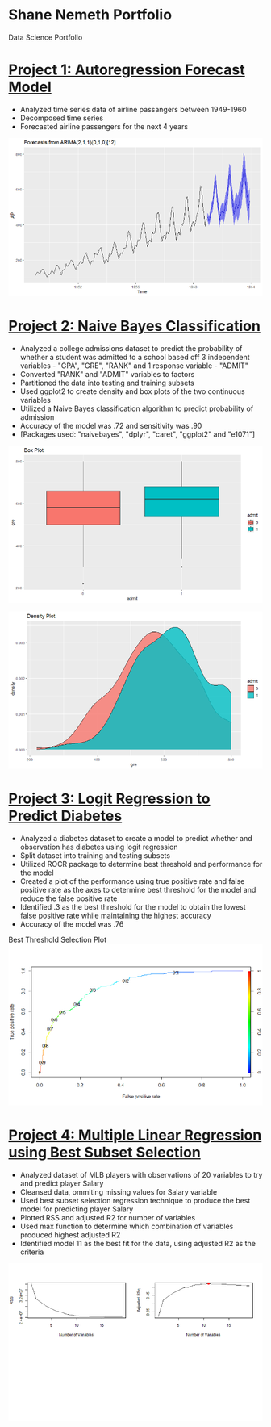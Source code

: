# Shane Nemeth Portfolio
Data Science Portfolio 

# [Project 1: Autoregression Forecast Model](https://github.com/shanenemeth/Autoregression)
* Analyzed time series data of airline passangers between 1949-1960
* Decomposed time series
* Forecasted airline passengers for the next 4 years 

![](images/autoregrssion.png)

# [Project 2: Naive Bayes Classification](https://github.com/shanenemeth/Naive-Bayes-Classifier-)
* Analyzed a college admissions dataset to predict the probability of whether a student was admitted to a school based off 3 independent variables - "GPA", "GRE", "RANK" and 1 response variable - "ADMIT"
* Converted "RANK" and  "ADMIT" variables to factors 
* Partitioned the data into testing and training subsets
* Used ggplot2 to create density and box plots of the two continuous variables 
* Utilized a Naive Bayes classification algorithm to predict probability of admission
* Accuracy of the model was .72 and sensitivity was .90
* [Packages used: "naivebayes", "dplyr", "caret", "ggplot2" and "e1071"]

![](images/box%20plot.png)

![](images/density%20plot.png) 

# [Project 3: Logit Regression to Predict Diabetes](https://github.com/shanenemeth/Logistic-Regression-)
* Analyzed a diabetes dataset to create a model to predict whether and observation has diabetes using logit regression 
* Split dataset into training and testing subsets 
* Utilized ROCR package to determine best threshold and performance for the model
* Created a plot of the performance using true positive rate and false positive rate as the axes to determine best threshold for the model and reduce the false positive rate 
* Identified .3 as the best threshold for the model to obtain the lowest false positive rate while maintaining the highest accuracy 
* Accuracy of the model was .76

Best Threshold Selection Plot
 ![](images/Logistic.png)
 
 # [Project 4: Multiple Linear Regression using Best Subset Selection](https://github.com/shanenemeth/Regfit)
* Analyzed dataset of MLB players with  observations of 20 variables to try and predict player Salary
* Cleansed data, ommiting missing values for Salary variable
* Used best subset selection regression technique to produce the best model for predicting player Salary 
* Plotted RSS and adjusted R2 for number of variables 
* Used max function to determine which combination of variables produced highest adjusted R2
* Identified model 11 as the best fit for the data, using adjusted R2 as the criteria 

 ![](images/regfit.png)
 
 
